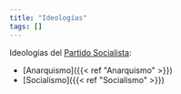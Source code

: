 ```yaml
---
title: "Ideologías"
tags: []
---
```

Ideologías del [Partido Socialista](#):

- [Anarquismo]({{< ref "Anarquismo" >}})
- [Socialismo]({{< ref "Socialismo" >}})